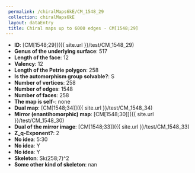 ```yaml
--- 
 permalink: /chiralMaps6kE/CM_1548_29 
 collection: chiralMaps6kE
 layout: dataEntry
 title: Chiral maps up to 6000 edges - CM[1548;29]
---
```


- **ID**: [CM[1548;29]]({{ site.url }}/test/CM_1548_29)
- **Genus of the underlying surface**: 517
- **Length of the face**: 12
- **Valency**: 12
- **Length of the Petrie polygon**: 258
- **Is the automorphism group solvable?**: S
- **Number of vertices**: 258
- **Number of edges**: 1548
- **Number of faces**: 258
- **The map is self-**: none
- **Dual map**: [CM[1548;34]]({{ site.url }}/test/CM_1548_34)
- **Mirror (enantihomorphic) map**: [CM[1548;30]]({{ site.url }}/test/CM_1548_30)
- **Dual of the mirror image**: [CM[1548;33]]({{ site.url }}/test/CM_1548_33)
- **Z_q-Exponent?**: 2
- **No idea**:  5:30
- **No idea**: Y
- **No idea**: Y
- **Skeleton**: Sk(258;7)^2
- **Some other kind of skeleton**: nan
